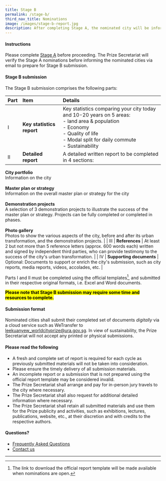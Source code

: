 ```yaml
---
title: Stage B
permalink: /stage-b/
third_nav_title: Nominations
image: /images/stage-b-report.jpg
description: After completing Stage A, the nominated city will be informed to prepare and submit a detailed report using the official report template.
---
```


#### **Instructions**

Please complete [Stage A](/stage-a) before proceeding. The Prize Secretariat will verify the Stage A nominations before informing the nominated cities via email to prepare for Stage B submission.

#### **Stage B submission**

The Stage B submission comprises the following parts: 

| Part | Item | Details |
| :--- | :--- | :--- |
| I | **Key statistics report** | Key statistics comparing your city today and 10-20 years on 5 areas: <br> - land area & population <br> - Economy <br> - Quality of life <br> - Modal split for daily commute <br> - Sustainability |
| II | **Detailed report** | A detailed written report to be completed in 4 sections: <br>
**City portfolio** <br> Information on the city <br><br> 
**Master plan or strategy** <br> Information on the overall master plan or strategy for the city <br><br>
**Demonstration projects** <br> A selection of 3 demonstration projects to illustrate the success of the master plan or strategy. Projects can be fully completed or completed in phases. <br><br>
**Photo gallery** <br> Photos to show the various aspects of the city, before and after its urban transformation, and the demonstration projects. |
| III | **References** | At least 2 but not more than 5 reference letters (approx. 600 words each) written and signed by independent third parties, who can provide testimony to the success of the city's urban transformation. | 
| IV | **Supporting documents** | Optional: Documents to support or enrich the city's submission, such as city reports, media reports, videos, accolades, etc. |

Parts I and II must be completed using the official templates[^1], and submitted in their respective original formats, i.e. Excel and Word documents.

**<mark>Please note that Stage B submission may require some time and resources to complete.</mark>** 

#### **Submission format**

Nominated cities shall submit their completed set of documents _digitally_ via a cloud service such as WeTransfer to [leekuanyew_worldcityprize@ura.gov.sg](mailto:leekuanyew_worldcityprize@ura.gov.sg). In view of sustainability, the Prize Secretariat will not accept any printed or physical submissions. 

#### **Please read the following**

- A fresh and complete set of report is required for each cycle as previously submitted materials will not be taken into consideration. 
- Please ensure the timely delivery of all submission materials. 
- An incomplete report or a submission that is not prepared using the official report template may be considered invalid. 
- The Prize Secretariat shall arrange and pay for in-person jury travels to the city where necessary. 
- The Prize Secretariat shall also request for additional detailed information where necessary. 
- The Prize Secretariat shall retain all submitted materials and use them for the Prize publicity and activities, such as exhibitions, lectures, publications, website, etc., at their discretion and with credits to the respective authors. 

#### **Questions?**

- [Frequently Asked Questions](/faq/) 
- [Contact us](/feedback/)

---

[^1]: The link to download the official report template will be made available when nominations are open. 
